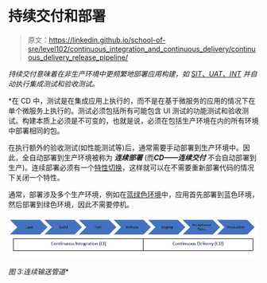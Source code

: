 # 持续交付和部署

> 原文：<https://linkedin.github.io/school-of-sre/level102/continuous_integration_and_continuous_delivery/continuous_delivery_release_pipeline/>

*持续交付意味着在非生产环境中更频繁地部署应用构建，如 [SIT、UAT、INT](https://medium.com/@buttertechn/qa-testing-what-is-dev-sit-uat-prod-ac97965ce4f) 并自动执行集成测试和验收测试。*

 *在 CD 中，测试是在集成应用上执行的，而不是在基于微服务的应用的情况下在单个微服务上执行的。测试必须包括所有可能包含 UI 测试的功能测试和验收测试。构建本质上必须是不可变的，也就是说，必须在包括生产环境在内的所有环境中部署相同的包。

在执行额外的验收测试(如性能测试等)后，通常需要手动部署到生产环境中。因此，全自动部署到生产环境被称为 ***连续部署*** (而***CD——连续交付*** 不会自动部署到生产)。连续部署必须有一个[特性切换](https://martinfowler.com/articles/feature-toggles.html)，这样就可以在不需要重新部署代码的情况下关闭一个特性。

通常，部署涉及多个生产环境，例如在[蓝绿色环境](https://www.linkedin.com/pulse/using-blue-green-deployments-reduce-downtime-nessan-harpur)中，应用首先部署到蓝色环境，然后部署到绿色环境，因此不需要停机。

![](img/0fd2923f2208df91aec588d6ef82acd1.png)

*图 3:连续输送管道**